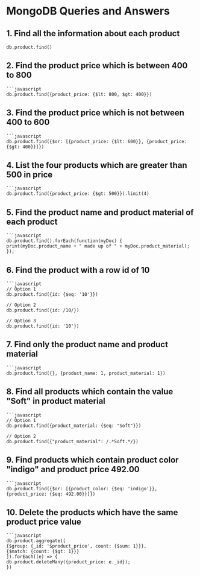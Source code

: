 # MongoDB Queries and Answers

## 1. Find all the information about each product
   
    db.product.find()

## 2. Find the product price which is between 400 to 800
    ```javascript
    db.product.find({product_price: {$lt: 800, $gt: 400}})

## 3. Find the product price which is not between 400 to 600
    ```javascript
    db.product.find({$or: [{product_price: {$lt: 600}}, {product_price: {$gt: 400}}]})

## 4. List the four products which are greater than 500 in price
    ```javascript
    db.product.find({product_price: {$gt: 500}}).limit(4)

## 5. Find the product name and product material of each product
    ```javascript
    db.product.find().forEach(function(myDoc) {
    print(myDoc.product_name + " made up of " + myDoc.product_material);
    });

## 6. Find the product with a row id of 10
    ```javascript
    // Option 1
    db.product.find({id: {$eq: '10'}})

    // Option 2
    db.product.find({id: /10/})

    // Option 3
    db.product.find({id: '10'})

## 7. Find only the product name and product material
    ```javascript
    db.product.find({}, {product_name: 1, product_material: 1})

## 8. Find all products which contain the value "Soft" in product material
    ```javascript
    // Option 1
    db.product.find({product_material: {$eq: "Soft"}})

    // Option 2
    db.product.find({"product_material": /.*Soft.*/})

## 9. Find products which contain product color "indigo" and product price 492.00
    ```javascript
    db.product.find({$or: [{product_color: {$eq: 'indigo'}}, {product_price: {$eq: 492.00}}]})

## 10. Delete the products which have the same product price value
    ```javascript
    db.product.aggregate([
    {$group: {_id: '$product_price', count: {$sum: 1}}},
    {$match: {count: {$gt: 1}}}
    ]).forEach((e) => {
    db.product.deleteMany({product_price: e._id});
    })
